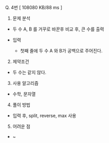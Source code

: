 Q. 4번 [ 108080 KB/88 ms ]

1. 문제 분석
- 두 수 A, B 를 거꾸로 바꾼후 비교 후, 큰 수를 출력

- 입력
  - 첫째 줄에 두 수 A 와 B가 공백으로 주어진다.

2. 제약조건
- 두 수는 같지 않다.

3. 사용 알고리즘
- 수학, 문자열

4. 풀이 방법
- 입력 후, split, reverse, max 사용

5. 어려운 점
- ~